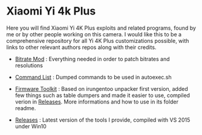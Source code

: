 # Xiaomi Yi 4k Plus


Here you will find Xiaomi Yi 4K Plus exploits and related programs, found by me or by other people working on this camera. 
I would like this to be a comprehensive repository for all Yi 4K Plus customizations possible, with links to other relevant authors repos along with their credits.


- [Bitrate Mod](bitrate_mod) : Everything needed in order to patch bitrates and resolutions

- [Command List](command_list) : Dumped commands to be used in autoexec.sh

- [Firmware Toolkit](yi4k_plus_firmware_toolkit) : Based on irungentoo unpacker first version, added few things such as table dumpers and made it easier to use, compiled verion in [Releases](releases). More informations and how to use in  its folder readme.

- [Releases](releases) : Latest version of the tools I provide, compiled with VS 2015 under Win10